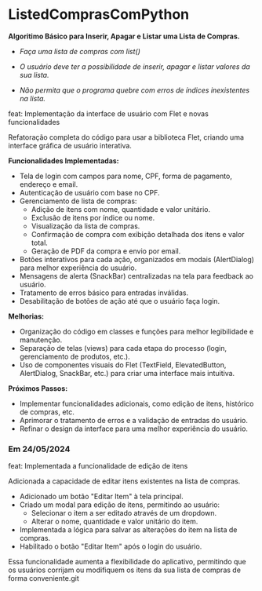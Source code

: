 # ListedComprasComPython

**Algoritimo Básico para Inserir, Apagar e Listar uma Lista de Compras.**

* *Faça uma lista de compras com list()*

* *O usuário deve ter a possibilidade de inserir, apagar e listar valores da sua lista.*

* *Não permita que o programa quebre com erros de índices inexistentes na lista.*


feat: Implementação da interface de usuário com Flet e novas funcionalidades

Refatoração completa do código para usar a biblioteca Flet, criando uma interface gráfica de usuário interativa.

**Funcionalidades Implementadas:**

- Tela de login com campos para nome, CPF, forma de pagamento, endereço e email.
- Autenticação de usuário com base no CPF.
- Gerenciamento de lista de compras:
    - Adição de itens com nome, quantidade e valor unitário.
    - Exclusão de itens por índice ou nome.
    - Visualização da lista de compras.
    - Confirmação de compra com exibição detalhada dos itens e valor total.
    - Geração de PDF da compra e envio por email.
- Botões interativos para cada ação, organizados em modais (AlertDialog) para melhor experiência do usuário.
- Mensagens de alerta (SnackBar) centralizadas na tela para feedback ao usuário.
- Tratamento de erros básico para entradas inválidas.
- Desabilitação de botões de ação até que o usuário faça login.

**Melhorias:**

- Organização do código em classes e funções para melhor legibilidade e manutenção.
- Separação de telas (views) para cada etapa do processo (login, gerenciamento de produtos, etc.).
- Uso de componentes visuais do Flet (TextField, ElevatedButton, AlertDialog, SnackBar, etc.) para criar uma interface mais intuitiva.

**Próximos Passos:**

- Implementar funcionalidades adicionais, como edição de itens, histórico de compras, etc.
- Aprimorar o tratamento de erros e a validação de entradas do usuário.
- Refinar o design da interface para uma melhor experiência do usuário.

### Em 24/05/2024

feat: Implementada a funcionalidade de edição de itens

Adicionada a capacidade de editar itens existentes na lista de compras.

- Adicionado um botão "Editar Item" à tela principal.
- Criado um modal para edição de itens, permitindo ao usuário:
    - Selecionar o item a ser editado através de um dropdown.
    - Alterar o nome, quantidade e valor unitário do item.
- Implementada a lógica para salvar as alterações do item na lista de compras.
- Habilitado o botão "Editar Item" após o login do usuário.

Essa funcionalidade aumenta a flexibilidade do aplicativo, permitindo que os usuários corrijam ou modifiquem os itens da sua lista de compras de forma conveniente.git
